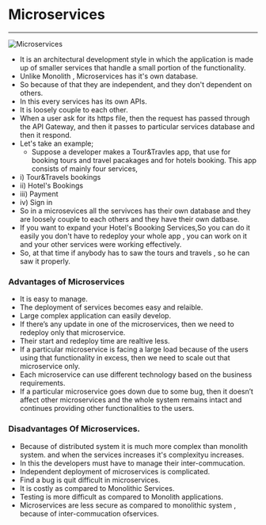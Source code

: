# Microservices

-----

![Microservices](https://media.geeksforgeeks.org/wp-content/uploads/20200322182733/microservices.jpg)

* It is an architectural development style in which the application is made up of smaller 
 services that handle a small portion of the functionality.
* Unlike Monolith , Microservices has it's own database.
* So because of that they are independent, and they don't dependent on others.
* In this every services has its own APIs. 
* It is loosely couple to each other. 
* When a user ask for its https file, then the request has passed through the API Gateway, and then it passes to particular services database and then it respond.
* Let's take an example; 
	* Suppose a developer makes a Tour&Travles app, that use for booking tours and travel pacakages and    for hotels booking.
This app consists of mainly four services,
 *  i) Tour&Travels bookings
 * ii) Hotel's Bookings
 * iii) Payment
 *  iv) Sign in
 * So in a microsevices all the servivces has their own database and they are loosely couple to each others and they have their own datbase.
 * If you want to expand your Hotel's Boooking Services,So you can do it easily  you don't have to redeploy your whole app , you can work on it and your other services were working 
 effectively.
 * So, at that time if anybody has to saw the tours and travels , so he can saw it properly.  

### Advantages of Microservices

- It is easy to manage.
- The deployment of services becomes easy and relaible.
- Large complex application can easily develop.
- If there’s any update in one of the microservices, then we need to redeploy only that microservice.
- Their start and redeploy time are realtive less.
- If a particular microservice is facing a large load because of the users using that functionality in excess, then we need to scale out that microservice only.
- Each microservice can use different technology based on the business requirements.
- If a particular microservice goes down due to some bug, then it doesn’t affect other microservices and the whole system remains intact and continues providing 
  other functionalities to the users.

### Disadvantages Of Microservices.

- Because of distributed system it is much more complex than monolith system. and when the services increases it's complexityu increases.
- In this the developers must have to manage their inter-commucation.
- Independent deployment of microservices is complicated.
- Find a bug is quit difficult in microservices.
- It is costly as compared to Monolithic Services.
- Testing is more difficult as compared to Monolith applications.
- Microservices are less secure as compared to monolithic system , because of inter-commucation ofservices.
